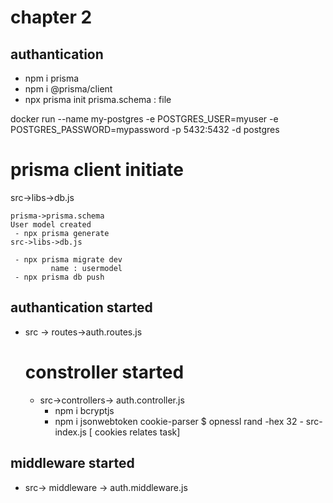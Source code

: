 


# chapter 2 

## authantication 

- npm i prisma 
- npm i @prisma/client
- npx prisma init 
          prisma.schema : file

docker run --name my-postgres -e POSTGRES_USER=myuser -e 
POSTGRES_PASSWORD=mypassword -p 5432:5432 -d postgres

# prisma client initiate
   src->libs->db.js

    prisma->prisma.schema
    User model created
     - npx prisma generate
    src->libs->db.js

     - npx prisma migrate dev
             name : usermodel
     - npx prisma db push

## authantication started
   - src -> routes->auth.routes.js
      # constroller started 
        - src->controllers-> auth.controller.js 
           - npm i bcryptjs
           - npm i jsonwebtoken cookie-parser
           $ opnessl rand -hex 32
         - src-index.js
           [ cookies relates task]

## middleware started
   - src-> middleware -> auth.middleware.js